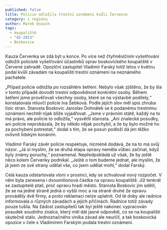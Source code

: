 ```yaml
---
published: false
title: Policie odložila trestní oznámení kvůli Července
category: z regionu
author: Marek Osouch
tags: 
  - koupaliště
  - "42-2013"
  - Boskovice
---
```


Kauza Červenka se zdá být u konce. Po více než čtyřměsíčním vyšetřování odložili policisté vyšetřování účastníků oprav boskovického koupaliště v Červené zahradě. Opoziční zastupitel Vladimír Farský totiž letos v květnu podal kvůli závadám na koupališti trestní oznámení na neznámého pachatele. 

„Případ policie odložila po rozsáhlém šetření. Nebylo však zjištěno, že by šla v tomto případě dovodit trestní odpovědnost konkrétní osoby. Během šetření jsme prověřovali všechny osoby, které se na výstavbě podílely,“ konstatovala mluvčí policie Iva Šebková. Podle jejích slov měl spis zhruba tisíc stran. Starosta Boskovic Jaroslav Dohnálek se k podanému trestnímu oznámení nechtěl nijak blíže vyjadřovat. „Jsme v právním státě, každý na to má právo, ale policie to odložila,“ vysvětlil starosta. „Ani znalecké posudky, ani policie neprokázala, že by někdo nějak pochybil, a že by bylo možné ho za pochybení potrestat,“ dodal s tím, že se posun podloží dá jen těžko ovlivnit lidským konáním. 

Vladimír Farský závěr policie respektuje, nicméně dodává, že na to má svůj názor. „Já si myslím, že se druhá etapa opravy neměla vůbec začínat, když byly známy poruchy,“ poznamenal. Nepředpokládá už však, že by ještě něco kolem Červenky podnikal. „Ještě o tom budeme jednat, ale myslím, že já jsem ze své strany udělal vše, co jsem udělat mohl,“ dodal Farský. 

Celá kauza odstartovala vloni v prosinci, kdy se schvaloval nový rozpočet. V něm byla zanesena i dvoumilionová částka na opravu koupaliště. Již tenkrát se zastupitelé ptali, proč opravu hradí město. Starosta Boskovic jim sdělil, že se na jedné straně jedná o vyšší moc a na straně druhé že opravu prováděly dvě firmy, a proto reklamaci nelze uplatnit. Od té doby ale radnice informovala o různých závadách a jejich příčinách. Radnice totiž závady pouze tušila. Na žádost zastupitelů tak byl ještě nakonec vypracován posudek soudního znalce, který měl dát jasné odpovědi, co se na koupališti skutečně stalo. Jednoznačného viníka závad ale neurčil, a tak boskovická opozice v čele s Vladimírem Farským podala trestní oznámení.